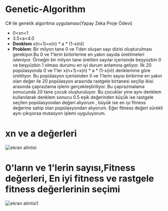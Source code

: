 # Genetic-Algorithm
C# ile genetik algoritma uygulaması(Yapay Zeka Proje Ödevi)

- 0<xn<1
- 3.5<a<4.0
- **Denklem** x(n+1)=x(n) * a * (1-x(n))
- **Problem**: Bir milyon tane 0 ve 1'den oluşan sayı dizisi oluşturulması gerekiyor.Bu 0 ve 1'lerin birbirlerine 
en yakın sayıda üretilmeleri isteniyor. Örneğin bir milyon tane üretilen sayılar içerisinde beşyüzbin 0 ve 
beşyüzbin 1 olması durumu en iyi durum anlamına geliyor. 
İlk 20 popülasyonda 0 ve 1'ler x(n+1)=x(n) * a * (1-x(n)) denklemine göre üretiliyor. Bu popülasyon içerisinden 
0 ve 1'lerin sayısı birbirine en yakın olan değer ile 20 popülasyon arasında rastgele birtanesi seçilip ikisi arasında 
çaprazlama işlemi gerçekleştiriliyor. Bu çaprazmalama sonucunda 20 tane çocuk oluşturuluyor. Bu çocuklar yine aynı denklem 
kullanılarak denklem sonucu 0.5 eşik değerinden küçük ise rastgele seçilen popülasyondan değeri alıyorum , büyük ise en iyi
fitness değerine sahip olan popülasyondan alıyorum. 
Eğer fitness değeri sürekli aynı çıkıyorsa mutasyon işlemi uyguluyorum.

# xn ve a değerleri 
![ekran alintisi](https://user-images.githubusercontent.com/24482512/51413527-54900800-1b80-11e9-95af-1df29e7cf236.PNG)

# 0'ların ve 1'lerin sayısı,Fitness değerleri, En iyi fitness ve rastgele fitness değerlerinin seçimi
![ekran alintisi1](https://user-images.githubusercontent.com/24482512/51413530-54900800-1b80-11e9-9400-e2da48781140.PNG)
